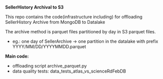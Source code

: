 **SellerHistory Archival to S3**

This repo contains the code(infrastructure including) for offloading SellerHistory Archive from MongoDB to Datalake

The archive method is parquet files partitioned by day in S3 parquet files.
- eg.: one day of SellerArchive -> one partition in the datalake with prefix YYYY/MM/DD/YYYYMMDD.parquet

**Main code:**

- offloading script archive_parquet.py
- data quality tests: data_tests_atlas_vs_scienceRdFebDB
